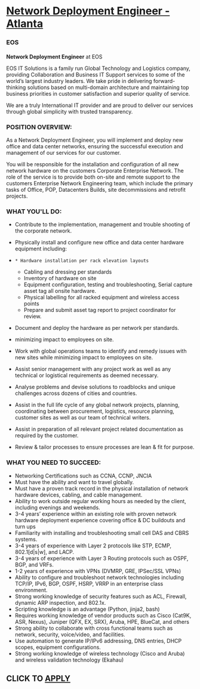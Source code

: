 # [Network Deployment Engineer - Atlanta](https://www.remotewlb.com/apply/network-deployment-engineer-atlanta)  
### EOS  
####  

**Network Deployment Engineer** at EOS

EOS IT Solutions is a family run Global Technology and Logistics company, providing Collaboration and Business IT Support services to some of the world’s largest industry leaders. We take pride in delivering forward-thinking solutions based on multi-domain architecture and maintaining top business priorities in customer satisfaction and superior quality of service.

We are a truly International IT provider and are proud to deliver our services through global simplicity with trusted transparency.

### POSITION OVERVIEW:

As a Network Deployment Engineer, you will implement and deploy new office and data center networks, ensuring the successful execution and management of our services for our customer.

You will be responsible for the installation and configuration of all new network hardware on the customers Corporate Enterprise Network. The role of the service is to provide both on-site and remote support to the customers Enterprise Network Engineering team, which include the primary tasks of Office, POP, Datacenters Builds, site decommissions and retrofit projects.

### WHAT YOU'LL DO:

  * Contribute to the implementation, management and trouble shooting of the corporate network. 

  * Physically install and configure new office and data center hardware equipment including: 

  *     * Hardware installation per rack elevation layouts 
    * Cabling and dressing per standards 
    * Inventory of hardware on site 
    * Equipment configuration, testing and troubleshooting, Serial capture asset tag all onsite hardware.
    * Physical labelling for all racked equipment and wireless access points 
    * Prepare and submit asset tag report to project coordinator for review. 

  * Document and deploy the hardware as per network per standards. 

  * minimizing impact to employees on site. 
  * Work with global operations teams to identify and remedy issues with new sites while minimizing impact to employees on site. 
  * Assist senior management with any project work as well as any technical or logistical requirements as deemed necessary. 
  * Analyse problems and devise solutions to roadblocks and unique challenges across dozens of cities and countries. 
  * Assist in the full life cycle of any global network projects, planning, coordinating between procurement, logistics, resource planning, customer sites as well as our team of technical writers. 
  * Assist in preparation of all relevant project related documentation as required by the customer. 
  * Review & tailor processes to ensure processes are lean & fit for purpose. 

### WHAT YOU NEED TO SUCCEED:

  * Networking Certifications such as CCNA, CCNP, JNCIA 
  * Must have the ability and want to travel globally.
  * Must have a proven track record in the physical installation of network hardware devices, cabling, and cable management.
  * Ability to work outside regular working hours as needed by the client, including evenings and weekends. 
  * 3-4 years’ experience within an existing role with proven network hardware deployment experience covering office & DC buildouts and turn ups 
  * Familiarity with installing and troubleshooting small cell DAS and CBRS systems. 
  * 3-4 years of experience with Layer 2 protocols like STP, ECMP, 802.1[d|s|w], and LACP. 
  * 3-4 years of experience with Layer 3 Routing protocols such as OSPF, BGP, and VRFs. 
  * 1-2 years of experience with VPNs (DVMRP, GRE, IPSec/SSL VPNs) 
  * Ability to configure and troubleshoot network technologies including TCP/IP, IPv6, BGP, OSPF, HSRP, VRRP in an enterprise class environment. 
  * Strong working knowledge of security features such as ACL, Firewall, dynamic ARP inspection, and 802.1x. 
  * Scripting knowledge is an advantage (Python, jinja2, bash) 
  * Requires working knowledge of vendor products such as Cisco (Cat9K, ASR, Nexus), Juniper (QFX, EX, SRX), Aruba, HPE, BlueCat, and others 
  * Strong ability to collaborate with cross functional teams such as network, security, voice/video, and facilities. 
  * Use automation to generate IP/IPv6 addressing, DNS entries, DHCP scopes, equipment configurations. 
  * Strong working knowledge of wireless technology (Cisco and Aruba) and wireless validation technology (Ekahau) 

  
## CLICK TO [APPLY](https://www.remotewlb.com/apply/network-deployment-engineer-atlanta)

